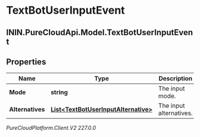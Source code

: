 # TextBotUserInputEvent

## ININ.PureCloudApi.Model.TextBotUserInputEvent

## Properties

|Name | Type | Description | Notes|
|------------ | ------------- | ------------- | -------------|
| **Mode** | **string** | The input mode. | |
| **Alternatives** | [**List&lt;TextBotUserInputAlternative&gt;**](TextBotUserInputAlternative) | The input alternatives. | |



_PureCloudPlatform.Client.V2 227.0.0_
